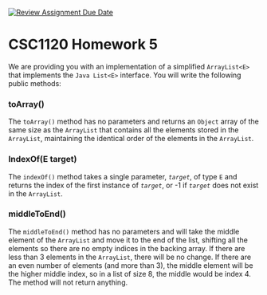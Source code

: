[![Review Assignment Due Date](https://classroom.github.com/assets/deadline-readme-button-22041afd0340ce965d47ae6ef1cefeee28c7c493a6346c4f15d667ab976d596c.svg)](https://classroom.github.com/a/oNAaH6Nj)
# CSC1120 Homework 5

We are providing you with an implementation of a simplified `ArrayList<E>` that implements the `Java List<E>` interface. You will write the following public methods:

### toArray()

The `toArray()` method has no parameters and returns an `Object` array of the same size as the `ArrayList` that contains all the elements stored in the `ArrayList`, maintaining the identical order of the elements in the `ArrayList`.

### IndexOf(E target)

The `indexOf()` method takes a single parameter, *`target`*, of type `E` and returns the index of the first instance of *`target`*, or -1 if *`target`* does not exist in the `ArrayList`.

### middleToEnd()

The `middleToEnd()` method has no parameters and will take the middle element of the `ArrayList` and move it to the end of the list, shifting all the elements so there are no empty indices in the backing array. If there are less than 3 elements in the `ArrayList`, there will be no change. If there are an even number of elements (and more than 3), the middle element will be the higher middle index, so in a list of size 8, the middle would be index 4. The method will not return anything.
